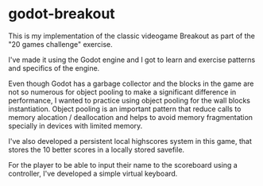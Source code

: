# godot-breakout

This is my implementation of the classic videogame Breakout as part of the "20 games challenge" exercise. 

I've made it using the Godot engine and I got to learn and exercise patterns and specifics of the engine.

Even though Godot has a garbage collector and the blocks in the game are not so numerous for object pooling to make a significant difference in performance, I wanted to practice using object pooling for the wall blocks instantiation. Object pooling is an important pattern that reduce calls to memory alocation / deallocation and helps to avoid memory fragmentation specially in devices with limited memory.

I've also developed a persistent local highscores system in this game, that stores the 10 better scores in a locally stored savefile. 

For the player to be able to input their name to the scoreboard using a controller, I've developed a simple virtual keyboard.
